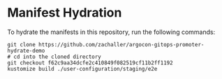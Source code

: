 # Manifest Hydration

To hydrate the manifests in this repository, run the following commands:

```shell
git clone https://github.com/zachaller/argocon-gitops-promoter-hydrate-demo
# cd into the cloned directory
git checkout f62c9aa34dcfe2c410849f082519cf11b2ff1192
kustomize build ./user-configuration/staging/e2e
```
